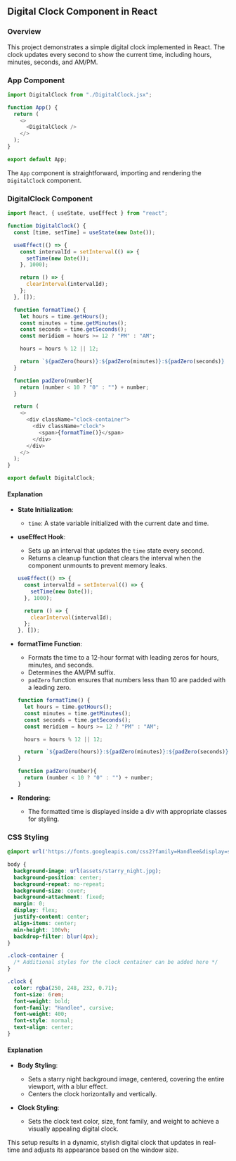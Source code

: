 ## Digital Clock Component in React

### Overview

This project demonstrates a simple digital clock implemented in React. The clock updates every second to show the current time, including hours, minutes, seconds, and AM/PM.

### App Component

```javascript
import DigitalClock from "./DigitalClock.jsx";

function App() {
  return (
    <>
      <DigitalClock />
    </>
  );
}

export default App;
```

The `App` component is straightforward, importing and rendering the `DigitalClock` component.

### DigitalClock Component

```javascript
import React, { useState, useEffect } from "react";

function DigitalClock() {
  const [time, setTime] = useState(new Date());

  useEffect(() => {
    const intervalId = setInterval(() => {
      setTime(new Date());
    }, 1000);

    return () => {
      clearInterval(intervalId);
    };
  }, []);

  function formatTime() {
    let hours = time.getHours();
    const minutes = time.getMinutes();
    const seconds = time.getSeconds();
    const meridiem = hours >= 12 ? "PM" : "AM";

    hours = hours % 12 || 12;

    return `${padZero(hours)}:${padZero(minutes)}:${padZero(seconds)}  ${meridiem}`;
  }

  function padZero(number){
    return (number < 10 ? "0" : "") + number;
  }

  return (
    <>
      <div className="clock-container">
        <div className="clock">
          <span>{formatTime()}</span>
        </div>
      </div>
    </>
  );
}

export default DigitalClock;
```

#### Explanation

- **State Initialization**:
  - `time`: A state variable initialized with the current date and time.

- **useEffect Hook**:
  - Sets up an interval that updates the `time` state every second.
  - Returns a cleanup function that clears the interval when the component unmounts to prevent memory leaks.

  ```javascript
  useEffect(() => {
    const intervalId = setInterval(() => {
      setTime(new Date());
    }, 1000);

    return () => {
      clearInterval(intervalId);
    };
  }, []);
  ```

- **formatTime Function**:
  - Formats the time to a 12-hour format with leading zeros for hours, minutes, and seconds.
  - Determines the AM/PM suffix.
  - `padZero` function ensures that numbers less than 10 are padded with a leading zero.

  ```javascript
  function formatTime() {
    let hours = time.getHours();
    const minutes = time.getMinutes();
    const seconds = time.getSeconds();
    const meridiem = hours >= 12 ? "PM" : "AM";

    hours = hours % 12 || 12;

    return `${padZero(hours)}:${padZero(minutes)}:${padZero(seconds)}  ${meridiem}`;
  }

  function padZero(number){
    return (number < 10 ? "0" : "") + number;
  }
  ```

- **Rendering**:
  - The formatted time is displayed inside a div with appropriate classes for styling.

### CSS Styling

```css
@import url('https://fonts.googleapis.com/css2?family=Handlee&display=swap');

body {
  background-image: url(assets/starry_night.jpg);
  background-position: center;
  background-repeat: no-repeat;
  background-size: cover;
  background-attachment: fixed;
  margin: 0;
  display: flex;
  justify-content: center;
  align-items: center;
  min-height: 100vh;
  backdrop-filter: blur(4px);
}

.clock-container {
  /* Additional styles for the clock container can be added here */
}

.clock {
  color: rgba(250, 248, 232, 0.71);
  font-size: 6rem;
  font-weight: bold;
  font-family: "Handlee", cursive;
  font-weight: 400;
  font-style: normal;
  text-align: center;
}
```

#### Explanation

- **Body Styling**:
  - Sets a starry night background image, centered, covering the entire viewport, with a blur effect.
  - Centers the clock horizontally and vertically.

- **Clock Styling**:
  - Sets the clock text color, size, font family, and weight to achieve a visually appealing digital clock.

This setup results in a dynamic, stylish digital clock that updates in real-time and adjusts its appearance based on the window size.